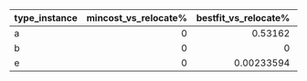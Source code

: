 | type_instance   |   mincost_vs_relocate% |   bestfit_vs_relocate% |   mt_vs_relocate% |
|:----------------|-----------------------:|-----------------------:|------------------:|
| a               |                      0 |             0.53162    |                 0 |
| b               |                      0 |             0          |                 0 |
| e               |                      0 |             0.00233594 |                 0 |